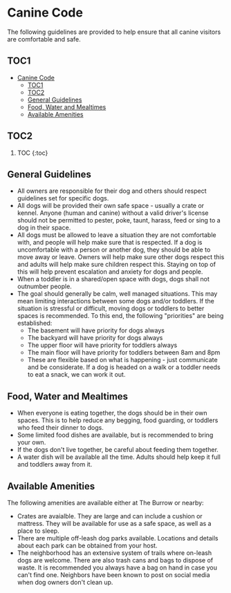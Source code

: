 # Canine Code
The following guidelines are provided to help ensure that all canine visitors are comfortable and safe.

## TOC1
- [Canine Code](#canine-code)
  - [TOC1](#toc1)
  - [TOC2](#toc2)
  - [General Guidelines](#general-guidelines)
  - [Food, Water and Mealtimes](#food-water-and-mealtimes)
  - [Available Amenities](#available-amenities)

## TOC2
1. TOC
{:toc}

## General Guidelines
 - All owners are responsible for their dog and others should respect guidelines set for specific dogs.
 - All dogs will be provided their own safe space - usually a crate or kennel. Anyone (human and canine)
    without a valid driver's license should not be permitted to pester, poke, taunt, harass, feed or sing
    to a dog in their space.
 - All dogs must be allowed to leave a situation they are not comfortable with, and people will help make
    sure that is respected. If a dog is uncomfortable with a person or another dog, they should be able
    to move away or leave. Owners will help make sure other dogs respect this and adults will help make sure children respect this. Staying on top of this will help prevent escalation and anxiety for
    dogs and people.
 - When a toddler is in a shared/open space with dogs, dogs shall not outnumber people.
 - The goal should generally be calm, well managed situations. This may mean limiting interactions between
    some dogs and/or toddlers. If the situation is stressful or difficult, moving dogs or toddlers to
    better spaces is recommended. To this end, the following "priorities" are being established:
   - The basement will have priority for dogs always
   - The backyard will have priority for dogs always
   - The upper floor will have priority for toddlers always
   - The main floor will have priority for toddlers between 8am and 8pm
   - These are flexible based on what is happening - just communicate and be considerate. If a dog is
        headed on a walk or a toddler needs to eat a snack, we can work it out.

## Food, Water and Mealtimes
 - When everyone is eating together, the dogs should be in their own spaces. This is to help reduce
    any begging, food guarding, or toddlers who feed their dinner to dogs.
 - Some limited food dishes are available, but is recommended to bring your own.
 - If the dogs don't live together, be careful about feeding them together.
 - A water dish will be available all the time. Adults should help keep it full and toddlers away from it.

## Available Amenities
The following amenities are available either at The Burrow or nearby:
 - Crates are avaialble. They are large and can include a cushion or mattress. They will be available for
    use as a safe space, as well as a place to sleep.
 - There are multiple off-leash dog parks available. Locations and details about each park can be obtained
    from your host.
 - The neighborhood has an extensive system of trails where on-leash dogs are welcome. There are also
    trash cans and bags to dispose of waste. It is recommended you always have a bag on hand in case
    you can't find one. Neighbors have been known to post on social media when dog owners don't clean up.

